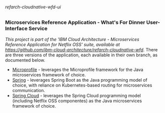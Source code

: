 ###### refarch-cloudnative-wfd-ui

### Microservices Reference Application - What's For Dinner User-Interface Service

*This project is part of the 'IBM Cloud Architecture - Microservices Reference Application for Netflix OSS' suite, available at
https://github.com/ibm-cloud-architecture/refarch-cloudnative-wfd*.  There are three versions of the application, each available in their own branch, as documented below.

- [Microprofile](../../tree/microprofile/) - leverages the Microprofile framework for the Java microservices framework of choice.
- [Spring](../../tree/spring/) - leverages Spring Boot as the Java programming model of choice, with reliance on Kubernetes-based routing for microservices communication.
- [Spring Cloud](../../tree/spring-cloud/) - leverages the Spring Cloud programming model (including Netflix OSS componentes) as the Java microservices framework of choice.
